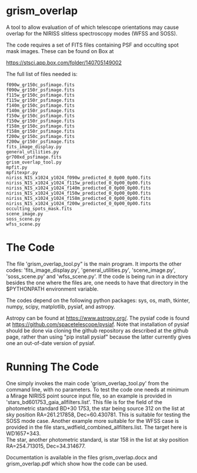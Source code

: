 # grism_overlap
A tool to allow evaluation of of which telescope orientations may cause overlap for the NIRISS slitless spectroscopy modes (WFSS and SOSS). 

The code requires a set of FITS files containing PSF and occulting spot mask images.  These can be found on Box at

https://stsci.app.box.com/folder/140705149002

The full list of files needed is:

```
f090w_gr150c_psfimage.fits
f090w_gr150r_psfimage.fits
f115w_gr150c_psfimage.fits
f115w_gr150r_psfimage.fits
f140m_gr150c_psfimage.fits
f140m_gr150r_psfimage.fits
f150w_gr150c_psfimage.fits
f150w_gr150r_psfimage.fits
f158m_gr150c_psfimage.fits
f158m_gr150r_psfimage.fits
f200w_gr150c_psfimage.fits
f200w_gr150r_psfimage.fits
fits_image_display.py
general_utilities.py
gr700xd_psfimage.fits
grism_overlap_tool.py
mpfit.py
mpfitexpr.py
niriss_NIS_x1024_y1024_f090w_predicted_0_0p00_0p00.fits
niriss_NIS_x1024_y1024_f115w_predicted_0_0p00_0p00.fits
niriss_NIS_x1024_y1024_f140m_predicted_0_0p00_0p00.fits
niriss_NIS_x1024_y1024_f150w_predicted_0_0p00_0p00.fits
niriss_NIS_x1024_y1024_f158m_predicted_0_0p00_0p00.fits
niriss_NIS_x1024_y1024_f200w_predicted_0_0p00_0p00.fits
occulting_spots_mask.fits
scene_image.py
soss_scene.py
wfss_scene.py
```
# The Code

The file 'grism_overlap_tool.py" is the main program.  It imports the other codes: 'fits_image_display.py', 'general_utilities.py', 'scene_image.py', 
'soss_scene.py' and 'wfss_scene.py'.  If the code is being run in a directory besides the one where the files are, one needs to have that directory in 
the $PYTHONPATH environment variable.

The codes depend on the following python packages:  sys, os, math, tkinter, numpy, scipy, matplotlib, pysiaf, and astropy.

Astropy can be found at https://www.astropy.org/.  The pysiaf code is found at https://github.com/spacetelescope/pysiaf.  Note that installation of pysiaf should be done via cloning the github repository as described at the github page, rather than using "pip install pysiaf" because the latter currently gives one an out-of-date version of pysiaf.

# Running The Code

One simply invokes the main code 'grism_overlap_tool.py' from the command line, with no parameters.  To test the code one needs at minimum a Mirage 
NIRISS point source input file, so an example is provided in 'stars_bd601753_gaia_allfilters.list'.  This file is for the field of the photometric
standard BD+30 1753, the star being source 312 on the list at sky position RA=261.217858, Dec=60.430781.  This is suitable for testing the SOSS mode 
case.  Another example more suitable for the WFSS case is provided in the file stars_wdfield_combined_allfilters.list.  The target here is WD1657+343.  
The star, another photometric standard, is star 158 in the list at sky position RA=254.713015, Dec=34.314677.
 
Documentation is available in the files grism_overlap.docx and grism_overlap.pdf which show how the code can be used.


